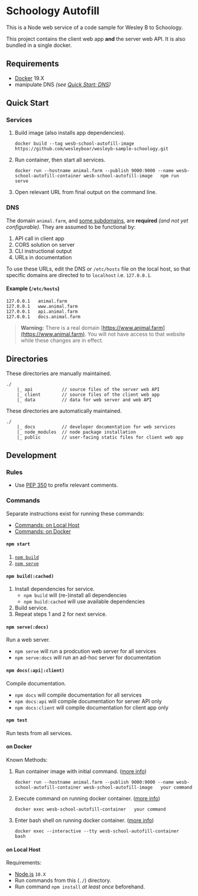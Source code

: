 # Schoology Autofill

This is a Node web service of a code sample for Wesley B to Schoology.

This project contains the client web app **and** the server web API. It is also bundled in a single docker.

## Requirements

- [Docker][docker] 19.X
- manipulate DNS _(see [Quick Start: DNS](#dns))_

## Quick Start

### Services

1. Build image (also installs app dependencies).
    ```
    docker build --tag wesb-school-autofill-image https://github.com/wesleyboar/wesleyb-sample-schoology.git
    ```
1. Run container, then start all services.
    ```
    docker run --hostname animal.farm --publish 9000:9000 --name wesb-school-autofill-container wesb-school-autofill-image   npm run serve
    ```
1. Open relevant URL from final output on the command line.

### DNS

The domain `animal.farm`, and [some subdomains](#example-etchosts), are **required** _(and not yet configurable)_. They are assumed to be functional by:
1. API call in client app
2. CORS solution on server
3. CLI instructional output
4. URLs in documentation

To use these URLs, edit the DNS or `/etc/hosts` file on the local host, so that specific domains are directed to to `localhost` i.e. `127.0.0.1`.

#### Example (`/etc/hosts`)
```
127.0.0.1	animal.farm
127.0.0.1	www.animal.farm
127.0.0.1	api.animal.farm
127.0.0.1	docs.animal.farm
```

> **Warning:**
> There is a real domain [https://www.animal.farm](https://www.animal.farm). You will not have access to that website while these changes are in effect.

## Directories

These directories are manually maintained.

    ./
        |_ api           // source files of the server web API
        |_ client        // source files of the client web app
        |_ data          // data for web server and web API

These directories are automatically maintained.

    ./
        |_ docs          // developer documentation for web services
        |_ node_modules  // node package installation
        |_ public        // user-facing static files for client web app

## Development

### Rules

- Use [PEP 350](https://www.python.org/dev/peps/pep-0350/) to prefix relevant comments.

### Commands

Separate instructions exist for running these commands:
- [Commands: on Local Host](#on-local-host)
- [Commands: on Docker](#on-docker)

#### `npm start`

1. [`npm build`](#npm-build)
1. [`npm serve`](#npm-serve)

#### `npm build(:cached)`

1. Install dependencies for service.
    - `npm build` will (re-)install all dependencies
    - `npm build:cached` will use available dependencies
2. Build service.
3. Repeat steps 1 and 2 for next service.

#### `npm serve(:docs)`

Run a web server.
- `npm serve` will run a prodcution web server for all services
- `npm serve:docs` will run an ad-hoc server for documentation

#### `npm docs(:api|:client)`

Compile documentation.
- `npm docs` will compile documentation for all services
- `npm docs:api` will compile documentation for server API only
- `npm docs:client` will compile documentation for client app only

#### `npm test`

Run tests from all services.

#### on Docker

Known Methods:
1. Run container image with initial command.
    ([more info][docker-command-run])
    ```
    docker run --hostname animal.farm --publish 9000:9000 --name wesb-school-autofill-container wesb-school-autofill-image   your command
    ```
2. Execute command on running docker container.
    ([more info][docker-command-exec])
    ```
    docker exec wesb-school-autofill-container   your command
    ```
3. Enter bash shell on running docker container.
    ([more info][docker-command-exec])
    ```
    docker exec --interactive --tty wesb-school-autofill-container   bash
    ```

#### on Local Host

Requirements:
- [Node.js][nodejs] `10.X`
- Run commands from this (`./`) directory.
- Run command `npm install` _at least once_ beforehand.

[nodejs]: https://nodejs.org/ "Node.js"
[docker]: https://www.docker.com/ "Docker"
[docker-command-cp]: https://docs.docker.com/engine/reference/commandline/cp/ "Docker: cp"
[docker-command-run]: https://docs.docker.com/engine/reference/commandline/run/ "Docker: run"
[docker-command-exec]: https://docs.docker.com/engine/reference/commandline/exec/ "Docker: exec"
